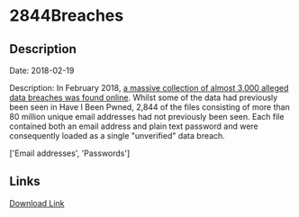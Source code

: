 # 2844Breaches

## Description

Date: 2018-02-19

Description:
In February 2018, <a href="https://www.troyhunt.com/ive-just-added-2844-new-data-breaches-with-80m-records-to-have-i-been-pwned/" target="_blank" rel="noopener">a massive collection of almost 3,000 alleged data breaches was found online</a>. Whilst some of the data had previously been seen in Have I Been Pwned, 2,844 of the files consisting of more than 80 million unique email addresses had not previously been seen. Each file contained both an email address and plain text password and were consequently loaded as a single &quot;unverified&quot; data breach.


['Email addresses', 'Passwords']

## Links

[Download Link](https://link-to.net/1229997/712.3329647378985/dynamic/?r=)